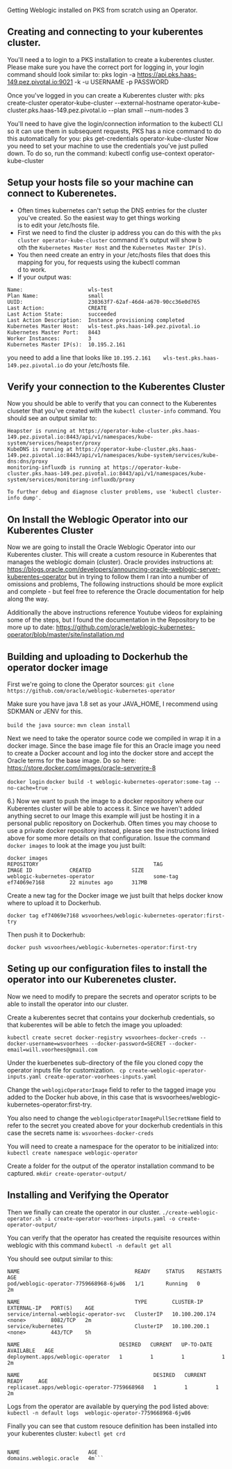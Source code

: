 Getting Weblogic installed on PKS from scratch using an Operator.


## Creating and connecting to your kuberentes cluster.

You'll need a to login to a PKS installation to create a kuberentes cluster. Please make sure you have the correct port for logging in, your login command should look similar to:
 pks login -a https://api.pks.haas-149.pez.pivotal.io:9021 -k -u USERNAME -p PASSWORD

Once you've logged in you can create a Kuberentes cluster with:
pks create-cluster operator-kube-cluster --external-hostname operator-kube-cluster.pks.haas-149.pez.pivotal.io --plan small --num-nodes 3

You'll need to have give the login/connection information to the kubectl CLI so it can use them in subsequent requests, PKS has a nice command to do this automatically for you: pks get-credentials operator-kube-cluster
Now you need to set your machine to use the credentials you've just pulled down. To do so, run the command: kubectl config use-context operator-kube-cluster

## Setup your hosts file so your machine can connect to Kuberenetes.
   - Often times kubernetes can't setup the DNS entries for the cluster you've created. So the easiest way to get things working \
is to edit your /etc/hosts file.
   - First we need to find the cluster ip address you can do this with the `pks cluster operator-kube-cluster` command it's output will show b\
oth the `Kubernetes Master Host` and the `Kubernetes Master IP(s)`.
   - You then need create an entry in your /etc/hosts files that does this mapping for you, for requests using the kubectl comman\
d to work.
   - If your output was:
```
Name:                     wls-test
Plan Name:                small
UUID:                     230363f7-62af-46d4-a670-90cc36e0d765
Last Action:              CREATE
Last Action State:        succeeded
Last Action Description:  Instance provisioning completed
Kubernetes Master Host:   wls-test.pks.haas-149.pez.pivotal.io
Kubernetes Master Port:   8443
Worker Instances:         3
Kubernetes Master IP(s):  10.195.2.161
```
   you need to add a line that looks like `10.195.2.161    wls-test.pks.haas-149.pez.pivotal.io` do your /etc/hosts file.


## Verify your connection to the Kuberentes Cluster
Now you should be able to verify that you can connect to the Kuberentes cluseter that you've created with the `kubectl cluster-info`  command. You should see an output similar to:

```Kubernetes master is running at https://operator-kube-cluster.pks.haas-149.pez.pivotal.io:8443
Heapster is running at https://operator-kube-cluster.pks.haas-149.pez.pivotal.io:8443/api/v1/namespaces/kube-system/services/heapster/proxy
KubeDNS is running at https://operator-kube-cluster.pks.haas-149.pez.pivotal.io:8443/api/v1/namespaces/kube-system/services/kube-dns:dns/proxy
monitoring-influxdb is running at https://operator-kube-cluster.pks.haas-149.pez.pivotal.io:8443/api/v1/namespaces/kube-system/services/monitoring-influxdb/proxy

To further debug and diagnose cluster problems, use 'kubectl cluster-info dump'.
```

## On Install the Weblogic Operator into our Kuberentes Cluster
Now we are going to install the Oracle Weblogic Operator into our Kuberentes cluster. This will create a custom resource in Kuberentes that manages the weblogic domain (cluster).
Oracle provides instructions at:
https://blogs.oracle.com/developers/announcing-oracle-weblogic-server-kuberentes-operator
but in trying to follow them I ran into a number of omissions and problems, The following instructions should be more explicit and complete - but feel free to reference the Oracle documentation for help along the way.

Additionally the above instructions reference Youtube videos for explaining some of the steps, but I found the documentation in the Repository to be more up to date:
https://github.com/oracle/weblogic-kubernetes-operator/blob/master/site/installation.md

## Building and uploading to Dockerhub the operator docker image
First we're going to clone the Operator sources:
`git clone https://github.com/oracle/weblogic-kubernetes-operator`

Make sure you have java 1.8 set as your JAVA_HOME, I recommend using SDKMAN or JENV for this.

`build the java source:`
`mvn clean install`

Next we need to take the operator source code we compiled in wrap it in a docker image. Since the base image file for this an Oracle image you need to create a Docker account and log into the docker store and accept the Oracle terms for the base image. Do so here: https://store.docker.com/images/oracle-serverjre-8

`docker login`
`docker build -t weblogic-kubernetes-operator:some-tag --no-cache=true .`

6.) Now we want to push the image to a docker repository where our Kuberentes cluster will be able to access it. Since we haven't added anything secret to our Image this example will just be hosting it in a personal public repository on Dockerhub. Often times you may choose to use a private docker repository instead, please see the instructions linked above for some more details on that configuration. Issue the command `docker images` to look at the image you just built:
```
docker images
REPOSITORY                                     TAG                  IMAGE ID            CREATED             SIZE
weblogic-kubernetes-operator                   some-tag             ef74069e7168        22 minutes ago      317MB
```
Create a new tag for the Docker image we just built that helps docker know where to upload it to Dockerhub.

`docker tag ef74069e7168 wsvoorhees/weblogic-kubernetes-operator:first-try`

Then push it to Dockerhub:

`docker push wsvoorhees/weblogic-kubernetes-operator:first-try`


## Seting up our configuration files to install the operator into our Kuberenetes cluster.
 Now we need to modify to prepare the secrets and operator scripts to be able to install the operator into our cluster.

Create a kuberentes secret that contains your dockerhub credentials, so that kuberentes will be able to fetch the image you uploaded:

`kubectl create secret docker-registry wsvoorhees-docker-creds --docker-username=wsvoorhees --docker-password=SECRET --docker-email=will.voorhees@gmail.com`


Under the kuerbenetes sub-directory of the file you cloned copy the operator inputs file for customization.
` cp create-weblogic-operator-inputs.yaml create-operator-voorhees-inputs.yaml`

 Change the `weblogicOperatorImage` field to refer to the tagged image you added to the Docker hub above, in this case that is wsvoorhees/weblogic-kubernetes-operator:first-try.

 You also need to change the `weblogicOperatorImagePullSecretName` field to refer to the secret you created above for your dockerhub credentials in this case the secrets name is: `wsvoorhees-docker-creds`

 You will need to create a namespace for the operator to be initialized into:
 `kubectl create namespace weblogic-operator`

 Create a folder for the output of the operator installation command to be captured.
`mkdir create-operator-output/`

## Installing and Verifying the Operator
Then we finally can create the operator in our cluster.
`./create-weblogic-operator.sh -i create-operator-voorhees-inputs.yaml -o create-operator-output/`

You can verify that the operator has created the requisite resources within weblogic with this command
`kubectl -n default get all`

You should see output similar to this:

```
NAME                                     READY     STATUS    RESTARTS   AGE
pod/weblogic-operator-7759668968-6jw86   1/1       Running   0          2m

NAME                                     TYPE        CLUSTER-IP       EXTERNAL-IP   PORT(S)    AGE
service/internal-weblogic-operator-svc   ClusterIP   10.100.200.174   <none>        8082/TCP   2m
service/kubernetes                       ClusterIP   10.100.200.1     <none>        443/TCP    5h

NAME                                DESIRED   CURRENT   UP-TO-DATE   AVAILABLE   AGE
deployment.apps/weblogic-operator   1         1         1            1           2m

NAME                                           DESIRED   CURRENT   READY     AGE
replicaset.apps/weblogic-operator-7759668968   1         1         1         2m
```

Logs from the operator are available by querying the pod listed above:
`kubectl -n default logs  weblogic-operator-7759668968-6jw86`

Finally you can see that custom resouce definition has been installed into your kuberentes cluster:
`kubectl get crd`

```Outputs:

NAME                      AGE
domains.weblogic.oracle   4m```
